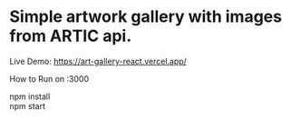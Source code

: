 <h1>Simple artwork gallery with images from ARTIC api.</h1>

Live Demo: <a href='https://art-gallery-react.vercel.app/'>https://art-gallery-react.vercel.app/</a>

How to Run on :3000

npm install
<br>
npm start

